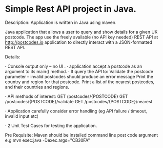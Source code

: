 # Simple Rest API project in Java.

Description: Application is written in Java using maven. 

Java application that allows a user to query and show details for a given UK postcode. The app  use the freely available (no API key needed) REST API at http://postcodes.io
application to directly interact with a JSON-formatted REST API.

Details:

· Console output only – no UI .
·  application  accept a postcode as an argument to its main() method.
· It query the API to:
    Validate the postcode parameter – invalid postcodes should produce an error message
    Print the country and region for that postcode.
    Print a list of the nearest postcodes, and their countries and regions.
    
 · API methods of interest:
    GET /postcodes/{POSTCODE}
    GET /postcodes/{POSTCODE}/validate
    GET /postcodes/{POSTCODE}/nearest

· Application carefully consider error handling (eg API failure / timeout, invalid input etc)

· 2 Unit Test Cases for testing the application.


Pre Requisite:
  Maven should be installed
  command line post code argument e.g  mvn exec:java  -Dexec.args="CB30FA"


